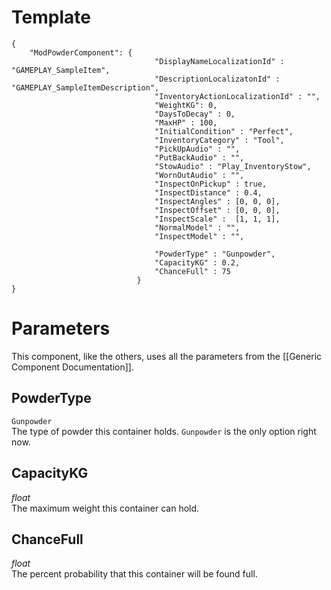 # Template
```
{
    "ModPowderComponent": {
                                "DisplayNameLocalizationId" : "GAMEPLAY_SampleItem",
                                "DescriptionLocalizatonId" : "GAMEPLAY_SampleItemDescription",
                                "InventoryActionLocalizationId" : "",
                                "WeightKG": 0,
                                "DaysToDecay" : 0,
                                "MaxHP" : 100,
                                "InitialCondition" : "Perfect",
                                "InventoryCategory" : "Tool",
                                "PickUpAudio" : "",
                                "PutBackAudio" : "",
                                "StowAudio" : "Play_InventoryStow",
                                "WornOutAudio" : "",
                                "InspectOnPickup" : true,
                                "InspectDistance" : 0.4,
                                "InspectAngles" : [0, 0, 0],
                                "InspectOffset" : [0, 0, 0],
                                "InspectScale" :  [1, 1, 1],
                                "NormalModel" : "",
                                "InspectModel" : "",

                                "PowderType" : "Gunpowder",
                                "CapacityKG" : 0.2,
                                "ChanceFull" : 75
                            }
}
```

# Parameters

This component, like the others, uses all the parameters from the [[Generic Component Documentation]].

## PowderType
`Gunpowder`<br/>
The type of powder this container holds. `Gunpowder` is the only option right now.

## CapacityKG
*float*<br/>
The maximum weight this container can hold.

## ChanceFull
*float*<br/>
The percent probability that this container will be found full.